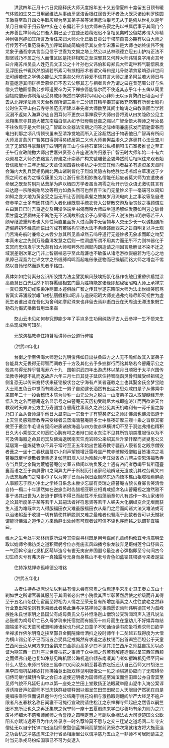 <!-- { "loadSidebar": true } -->
　　洪武四年正月十六日灵隐释氏大师灭度报年五十又五僧夏四十龛留五日顶有暖气体貌如生又二日用阇维法从事齿牙坚洁舌根红润皆无坏者及火既灭诸设利罗珠圆玉皦将至盈升四众争取灰烬为尽其弟子某等涕泪悲泣攀号无从于是俯从世礼以是年某月日瘗骨于归云塔中实在寺东偏若干步初大师未告寂之先以书属后事于其同门今天界善世禅师泐公曰吾大期已至子宜速还若稍迟迟不复相见矣时公留姑苏谓大师精神尚强岂遽如其所言及治任来归大师火化已数日矣公于塔前自誓必期有以白大师之行传芳不朽垂范将来乃加评骘辑成简编持示其友金华宋濂曰是大师也始终俊伟不愧龙象子通吾宗其言当见信于世盍为文揭之塔上然公以丛林硕德立冠五山护持正法不翅坚城乃不属之他人而惟区区是托非相知之至深邪其又何辞大师讳辅良字用贞其号曰介庵苏州吴县人姓范氏文正公之十叶孙也父讳伯和母郑氏大师诞种粹气聪悟夙发见浮图氏书辄跃然朗诵若所素习有挟相形术者谓父母曰是儿骨骼清耸紧峭恐非世间法可缚若使之学佛必能弘大宗乘矣父母方钟爱不信其言大师之里多阿兰若大师日与群童遨游其间徘徊爱慕终日不忍去父察其志与相者言合乃谓之曰在昔范蜀公好与名僧交尝勉圆悟勤公参叩道要卒为天下禅宗吾能惜尔而不使遂其志乎年十五俾从同里迎福院僧寿弥剃落及受具戒即慨然曰学佛将以明心心非师无以示肯綮终日墙面可乎去从北禅泽法师习天台教观所谓三乘十二分研其精华摄其密微充然若有所契士瞻杓公时住天平山白云寺寺盖范氏所建以奉先者大师数至其间士瞻诲之曰教乘固当学若沉溺不返如入海算沙徒自困耳何不更衣以事禅寂乎大师曰吾将焉从曰笑隐欣公见主龙翔集庆寺其道大被东南缁白信从如予归母朝廷嘉之赐以广智全悟大禅师之号汝曷不往依焉于是大师往见广智即以全器法宝期之问答之际棒喝兼施弦发而箭驰雷舂而电扫刹那之顷凡情顿丧虽未至清净觉地而所入正涂超然出于物表他日广智再有所问大师发言愈厉广智笑曰得则得矣终居第二义也大师弗懈益虔久之遂契其心法云空川流了无留碍寻掌藏钥于四明阿育王山与住持石室瑛公纵横相叩击石室极推誉之至正壬午行宣政院檄大师出世嘉兴资圣寺升座说法终归恩于广智云时大师年始二十有六众颇易之大师杀衣黜食为修建之计崇基广构文甓雕甍金碧烨然前后相照往来观者始皆信服居十三年迁越之天章仅阅四春秋移杭之中天竺其倾向者益多有逾资圣天章时会海内大乱兵燹相仍南北两山诸刹皆化于烈焰灵隐古称绝胜觉场凉烟白草凄迷于夕照之间过者为之慨叹康里公为江浙行省丞相妙拣名僧能任起废者莫大师为宜遣使者命居之既至剪剔荆丛葺茅为庐以栖四方学者虽当凋零之秋开示徒众语尤激切其言有曰达磨一宗陵夷殆尽汝等用力如救头然可也然百千法门无量妙义于一毫端可以周知如知之变大地为黄金受之当无所让否则贻素餐之愧矣岁月流电向上之事汝等急自进修参学之士多有因其语而入者化缘既周手疏衣赀入公帑散交游及治丧敛之事顾谓左右曰翼日巳时吾将逝矣及期澡浴端坐书偈而殁大师四坐道场解结发覆如利刃之破骨索甘露之洒稠林无不断绝无不沾润故所度弟子心果等若干人说法住山明宗等若干人颇号继迹重辉者也大师性简直虽面折人过而胸中无留物与人交无少长一以诚相遇所造偈辞初不经意而语出浑成有若宿构举扬大法不务缘饰而西来之旨自明复以净土观门苦海舟航时兼修之未尝少怠其所见盖卓然云呜呼道行无迹妙极无象求而即之吻契本真未定之先则万缘鼎沸发慧之后则一性洞虚所谓不用其力而无所不力则神器化于玄冥而忠信发乎天光矣有如大师和粹外形渊懿内朗造请之间因言悬解证不染不迁之域泯差别次第之门非上智宿植恶乎至此哉濂也不敏蚤从诸老游欲假般若为宅心之地夙障已深竟为世谛文字之所缠缚鸡鸣而起唯伥伥逐物而已操觚而铭大师之塔岂不惕然以自怜怅然而遐思者乎铭曰。

真体如如绝待离分妄识所胶搅为法尘譬犹飙风鼓埃扬氛化昼作夜触目重昏佛启觉涂高悬慧日白光烂然下销群慝破相玄门最为胜特能定诸缘即超秘密昭昭大师上承禅宗一真归源万幻咸空染净两置本迹俱融广智之传其学遂东昭昭大师为法出世嬉笑怒骂皆真实谛涌殿崇峨飞楼弘丽假相以昭非与道戾昭昭大师变通弗拘缘尽即灭视世为虚死生者谁出没在吾化为舍利如摩尼珠来也非留去焉非逝白云在天周流无滞法象既亡勒石为偈式播徽音用垂来裔

　　憨山云未见如何参究即能少年了手岂多生功用纯熟乎古人云参禅一生不悟来生出头现成殆可知矣。

　　元故演福教寺住持瞽庵讲师示公道行碑铭

　　(洪武四年化)

　　台衡之学至佛海大师澄公光明俊伟如日出扶桑四方之人无不瞻仰故其入室弟子各能具大无畏得无碍智而阐教于十方及其化去予多摭群行而铭其塔若今瞽庵示公之殁其乌得无辞乎瞽庵寿六十九　国朝洪武四年出游虎林以某月日顺寂于太平兴国传法教寺神思不乱而返故庐六年三月七日其徒子延庆住持智晓函灵骨归藏受经祖塔之侧复恐无以传来裔持状来征铭按状台之宁海有卢某者谨敕之士也其娶金氏金梦宝阤大士现五色云中觉而有娠及生一男子自幼逮长洒然有出尘之思众咸曰是子从佛乘中来耶年二十一投会稽悟本院为沙弥一山元公为之脱白一山度弟子四人取醍醐经开示悟入为之名而瞽庵遂名显示号之曰瞽庵元天历初受毗尼大戒即逾涛江而西欲讲天台教观时天岸济公方主万寿圆觉寺瞽庵往事焉久之济公见其天机峻利有一泻千里之势乃曰子盍从吾师游乎他日大显南岳一宗吾于子有望矣济公之师即佛海也佛海倡道于上天竺灵感观音教寺来受经者云蒸海涌瞽庵厕多士中昼夜研摩三观十乘之旨察其密微至于蚕丝牛毛设有疑闷进质诸佛海退与四方俊彦纵横讲切不至于洞达弗措也精积日久大小乘部文义句悉贮心胸有叩之者辩口如水东注不见其所穷朋类推服恒以为不可及佛海器之命其司宾及佛海退居南天竺虎岩颐公来绍其后升掌忏摩而贤叟思公又延居第一座炼徒牧众不异于常时至正五年始出世隆寿教寺疆亩人侵者复之殿序僧毁者葺之一坐十二春秋虽蕞尔小刹声望顿增迁雷峰显严教寺破屋残僧触目皆凄凉之境瞽庵既至学徒散者渐集迄复伽蓝旧规人以为难越六年江浙省丞力聘主崇恩演福教寺寺当兵燹之余鞠为荒墟瞽庵创丈室五楹间以纳负笈之士遇有咨问者悉竭平昔所蕴亹亹而语之至于南屏霅川之同异尢严于断制历引诸家经疏辨证无遗或讥其过劳辄笑曰为法忘躯桑门之常事尔子以为劳乎已而兵祸日亟飘然东迈向悟本樵山祖塔栖焉屏绝人事颛志于西方净土之学终日系念未尝少忘屡有灵瑞之应瞽庵古貌长身寡言笑清俭自持一榻二十年潇然如在逆旅当时齿腊相亚职业相肖咸据席名山瞽庵视之澹然雅不事于谒其出世为人皆迫于群情不得已而起性不乐俗藻丽章句凡有述作一本山家诸师之论其所度弟子某等若干人其嗣法者祥符思贤等若干人嗟夫大化絪缊变合无垠而获生人道为难既幸为人得服福田衣又难虽服福田衣从桑门之后而闻诸大法又难法或可以治诸躬至于收摄一切有情使其解脱则又难之最难者也瞽庵于此数者皆可以无憾状谓能衍佛海之道传之方来动静出处绰有可观者诚可信不诬也序而铭之孰谓非宜铭曰。

维木之生兮处乎邓林雨露所滋兮其崇百寻材既足用兮嘉闻孔章缔构攸宜兮清庙明堂取以媲师兮彿彷类之道积厥躬兮位亦克施玄风四播兮象龙骏奔足蹑绀莲兮口舒霠云一气回斡兮造化发机区萌毕造兮有鬯无夷安养固遐兮最迩者心弹指即至兮何间古今幻生终灭兮有弗灭存一真独露兮无身而身樵山不老兮青色如蓝铭其塔婆兮来者是监

　　住持净慈禅寺孤峰德公塔铭

　　(洪武五年化)

　　古者住持各据席说法以利益有情未尝有崇卑之位焉逮乎宋季史卫王奏立五山十刹如世之所谓官署其服劳于其间者必出世小院侯其声华彰著然后使之拾级而升其得至于五名山殆犹仕宦而至将相为人情之至荣无复有所增加缁素之人往往歆艳之然非行业夐出常伦则有未易臻此者矣此濂与净慈禅师之事颇愿识焉师讳明德其号为孤峰族姓朱氏世家明之昌国父有成母黄氏父与补怛洛迦山僧玠公交玠闻鸡声入道凡说法必鼓翅为鸡号玠亡已久母梦玠来托宿觉而有娠历十四月而生在童幼儿不好嬉弄每结跏端坐不动天童司藏慧明师诸叔也乃诃之曰童子不知诵诗读书痴坐将焉求师曰欲学坐禅求作佛尔明奇之挟至鄞县金鹅院俾给洒扫之役时师年十二矣越五载得度为大僧为横山锡公弟子已而诣五台受具足戒慨然有求道之志杖锡而出首谒竺西坦公于天童竺西问云汝从何方来曰金鹅来曰金鹅山高多少曰不见其顶竺西斥之师益自策厉以必证为期竺西一日升座举世尊拈花之事师于众中闻之忽若有解遽造偈以呈竺西竺西颔之而师弗自是也复如净慈见晦机熙公晦机道价倾东南凑其门者如猬晦机见师至问曰什么人恁么来师曰胡张三黑李四又问汝从朝至暮着衣吃饭还认自己否师又曰胡张三黑李四晦机拈棒欲打师拂袖竟出抵双林见明极俊公一见之顷埙篪协应而了无障碍命归侍司继付藏钥令掌之会日本遣使迎明极为国师师送至海滨而竺田霖公亦自雪窦至见师气貌不凡延归山中以第一座处之竺田上堂敷扬正法眼藏举隐山泥牛入海公案谆谆诱掖音声如雷师不觉庆快群疑顿释因以偈呈竺田竺田叹曰人天眼目俨然犹在自是提唱宗乘称性而说且邀仲方伦公结庵于桃花坞相与激扬暇则翻阅华严大经足不逾户限者凡五春秋名称日闻寝不可掩行宣政院请住松江之东禅禅寺师起应之然香以嗣竺田不忘所证也久之再迁集庆之保宁师一座十五夏煆炼来学曲尽善巧有余力则为之兴废补坏细大不遗帝师闻师之令誉授之圆明定慧之号副以金襕法衣大司徒楚国文公欧阳玄亦赋诗远寄且为作内外录序一时名荐绅莫不愿与之交三迁湖之道场阅二年寺灾僧徒无以自宁托钵四出造祖师堂暨伽蓝神祠而蒙堂前资寮亦次第就绪方将大施营造之功会杭之净慈虚席江浙行省丞相康里公以谓净慈乃五山之一非师不可居罔请主之时当元季戎马纷纭国事已不可为矣逮入
